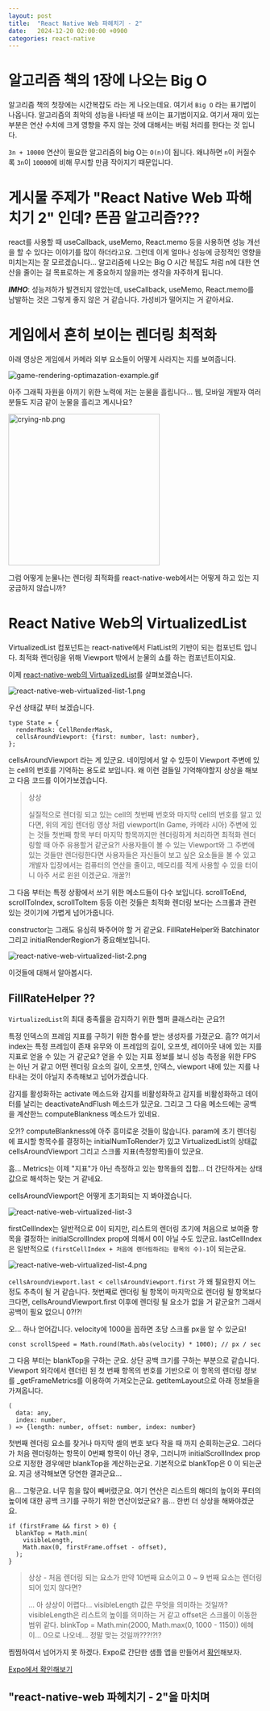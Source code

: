 ```yaml
---
layout: post
title:  "React Native Web 파헤치기 - 2"
date:   2024-12-20 02:00:00 +0900
categories: react-native
---
```


# 알고리즘 책의 1장에 나오는 Big O
알고리즘 책의 첫장에는 시간복잡도 라는 게 나오는데요. 여기서 `Big O` 라는 표기법이 나옵니다. 알고리즘의 최악의 성능을 나타낼 때 쓰이는 표기법이지요.
여기서 재미 있는 부분은 연산 수치에 크게 영향을 주지 않는 것에 대해서는 버림 처리를 한다는 것 입니다.

`3n + 10000` 연산이 필요한 알고리즘의 big O는 `O(n)`이 됩니다. 왜냐하면 `n`이 커질수록 `3n`이 `10000`에 비해 무시할 만큼 작아지기 때문입니다.

# 게시물 주제가 "React Native Web 파해치기 2" 인데? 뜬끔 알고리즘???
react를 사용할 때 useCallback, useMemo, React.memo 등을 사용하면 성능 개선을 할 수 있다는 이야기를 많이 하더라고요.
그런데 이게 얼마나 성능에 긍정적인 영향을 미치는지는 잘 모르겠습니다... 
알고리즘에 나오는 Big O 시간 복잡도 처럼 n에 대한 연산을 줄이는 걸 목표로하는 게 중요하지 않을까는 생각을 자주하게 됩니다.

**_IMHO_**: 성능저하가 발견되지 않았는데, useCallback, useMemo, React.memo를 남발하는 것은 그렇게 좋지 않은 거 같습니다. 가성비가 떨어지는 거 같아서요.

# 게임에서 흔히 보이는 렌더링 최적화
아래 영상은 게임에서 카메라 외부 요소들이 어떻게 사라지는 지를 보여줍니다.

![game-rendering-optimazation-example.gif](/assets/img/game-rendering-optimazation-example.gif)

아주 그래픽 자원을 아끼기 위한 노력에 저는 눈물을 흘립니다... 웹, 모바일 개발자 여러분들도 지금 같이 눈물을 흘리고 계시나요?

<img src="/assets/img/crying-nb.png" width="300px" alt="crying-nb.png"/>

그럼 어떻게 눈물나는 렌더링 최적화를 react-native-web에서는 어떻게 하고 있는 지 궁금하지 않습니까?

# React Native Web의 VirtualizedList

VirtualizedList 컴포넌트는 react-native에서 FlatList의 기반이 되는 컴포넌트 입니다.
최적화 렌더링을 위해 Viewport 밖에서 눈물의 쇼를 하는 컴포넌트이지요.

이제 [react-native-web의 VirtualizedList](https://github.com/necolas/react-native-web/blob/master/packages/react-native-web/src/vendor/react-native/VirtualizedList/index.js)를 살펴보겠습니다.

![react-native-web-virtualized-list-1.png](/assets/img/react-native-web-virtualized-list-1.png)

우선 상태값 부터 보겠습니다.

```
type State = {
  renderMask: CellRenderMask,
  cellsAroundViewport: {first: number, last: number},
};
```

cellsAroundViewport 라는 게 있군요. 네이밍에서 알 수 있듯이 Viewport 주변에 있는 cell의 번호를 기억하는 용도로 보입니다. 
왜 이런 걸들일 기억해야할지 상상을 해보고 다음 코드를 이어가보겠습니다.

> 상상
> 
> 실질적으로 렌더링 되고 있는 cell의 첫번째 번호와 마지막 cell의 번호를 알고 있다면, 
> 위의 게임 렌더링 영상 처럼 viewport(In Game, 카메라 시아) 주변에 있는 것들 첫번째 항목 부터 마지막 항목까지만 렌더링하게 처리하면 최적화 렌더링할 때 아주 유용할거 같군요?!
> 사용자들이 볼 수 있는 Viewport와 그 주변에 있는 것들만 렌더링한다면 사용자들은 자신들이 보고 싶은 요소들을 볼 수 있고 개발자 입장에서는 컴퓨터의 연산을 줄이고, 
> 메모리를 적게 사용할 수 있을 터이니 아주 서로 윈윈 이겠군요. 개꿀?!

그 다음 부터는 특정 상황에서 쓰기 위한 메소드들이 다수 보입니다. 
scrollToEnd, scrollToIndex, scrollToItem 등등 이런 것들은 최적화 렌더링 보다는 스크롤과 관련 있는 것이기에 가볍게 넘어가줍니다.

constructor는 그래도 유심히 봐주어야 할 거 같군요. FillRateHelper와 Batchinator 그리고 initialRenderRegion가 중요해보입니다.

![react-native-web-virtualized-list-2.png](/assets/img/react-native-web-virtualized-list-2.png)

이것들에 대해서 알아봅시다.

## FillRateHelper ??
`VirtualizedList`의 최대 충족률을 감지하기 위한 헬퍼 클래스라는 군요?!

특정 인덱스의 프레임 지표를 구하기 위한 함수를 받는 생성자를 가졌군요. 
흠?? 여기서 index는 특정 프레임이 존재 유무와  이 프레임의 길이, 오프셋, 레이아웃 내에 있는 지를 지표로 얻을 수 있는 거 같군요?
얻을 수 있는 지표 정보를 보니 성능 측정을 위한 FPS는 아닌 거 같고 어떤 렌더링 요소의 길이, 오프셋, 인덱스, viewport 내에 있는 지를 나타내는 것이 아닐지 추측해보고 넘어가겠습니다.

감지를 활성화하는 activate 메소드와 감지를 비활성화하고 감지를 비활성화하고 데이터를 날리는 deactivateAndFlush 메소드가 있군요.
그리고 그 다음 메소드에는 공백을 계산한느 computeBlankness 메소드가 있네요.

오?!? computeBlankness에 아주 흥미로운 것들이 많습니다.
param에 초기 렌더링에 표시할 항목수를 결정하는 initialNumToRender가 있고 VirtualizedList의 상태값 cellsAroundViewport 그리고 스크롤 지표(측정항목)들이 있군요.

흠... Metrics는 이제 "지표"가 아닌 측정하고 있는 항목들의 집합... 더 간단하게는 상태값으로 해석하는 맞는 거 같네요.

cellsAroundViewport은 어떻게 초기화되는 지 봐야겠습니다.

![react-native-web-virtualized-list-3](/assets/img/react-native-web-virtualized-list-3.png)

firstCellIndex는 일반적으로 0이 되지만, 리스트의 렌더링 초기에 처음으로 보여줄 항목을 결정하는 initialScrollIndex prop에 의해서 0이 아닐 수도 있군요.
lastCellIndex은 일반적으로 `(firstCellIndex + 처음에 렌더링하려는 항목의 수)-1`이 되는군요.


![react-native-web-virtualized-list-4.png](/assets/img/react-native-web-virtualized-list-4.png)

`cellsAroundViewport.last < cellsAroundViewport.first` 가 왜 필요한지 어느 정도 추측이 될 거 같습니다.
쳣번째로 렌더링 될 항목이 마지막으로 렌더링 될 항목보다 크다면, cellsAroundViewport.first 이후에 렌더링 될 요소가 없을 거 같군요?!
그래서 공백이 필요 없으니 0?!?!

오... 하나 얻어갑니다. velocity에 1000을 꼽하면 초당 스크롤 px을 알 수 있군요!

```
const scrollSpeed = Math.round(Math.abs(velocity) * 1000); // px / sec
```

그 다음 부터는 blankTop을 구하는 군요. 상단 공백 크기를 구하는 부분으로 같습니다.
Viewport 외각에서 렌더린 된 첫 번째 항목의 번호를 기반으로 이 항목의 렌더링 정보를 _getFrameMetrics를 이용하여 가져오는군요.
getItemLayout으로 아래 정보들을 가져옵니다.

```
(
  data: any,
  index: number,
) => {length: number, offset: number, index: number}
```

첫번째 렌더링 요소를 찾거나 마지막 셀의 번호 보다 작을 때 까지 순회하는군요.
그러다가 처음 렌더링하는 항목이 0번째 항목이 아닌 경우, 그러니까 initialScrollIndex prop으로 지정한 경우에만 blankTop을 계산하는군요.
기본적으로 blankTop은 0 이 되는군요. 지금 생각해보면 당연한 결과군요...

음... 그렇군요. 너무 힘을 많이 빼버렸군요. 여기 연산은 리스트의 해더의 높이와 푸터의 높이에 대한 공백 크기를 구하기 위한 연산이었군요?
음... 한번 더 상상을 해봐야겠군요.

```
if (firstFrame && first > 0) {
  blankTop = Math.min(
    visibleLength,
    Math.max(0, firstFrame.offset - offset),
  );
}
```

> 상상 - 처음 렌더링 되는 요소가 만약 10번째 요소이고 0 ~ 9 번째 요소는 렌더링 되어 있지 않다면?
> 
> ... 아 상상이 어렵다... visibleLength 값은 무엇을 의미하는 것일까? 
> visibleLength은 리스트의 높이를 의미하는 거 같고 offset은 스크롤이 이동한 범위 같다.
> blinkTop = Math.min(2000, Math.max(0, 1000 - 1150))
> 에헤이... 0으로 나오네... 정말 맞는 것일까???!?!?

찜찜하여서 넘어가지 못 하겠다. Expo로 간단한 샘플 앱을 만들어서 [확인](/assets/video/VirtualizedList-FillRateHelper-blankTop.mp4)해보자.

[Expo에서 확인해보기](/assets/video/VirtualizedList-FillRateHelper-blankTop.mp4)

## "react-native-web 파헤치기 - 2"을 마치며

[docs react-native-web]: https://necolas.github.io/react-native-web/
[github react-native-web]: https://github.com/necolas/react-native-web
